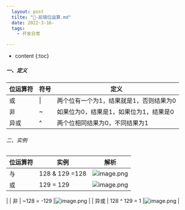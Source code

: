 ```yaml
---
  layout: post
  tilte: "🥢-前端位运算.md"
  date: 2022-3-16-
  tags: 
    - 开发日常

---
```



* content
{:toc}


  
##### 一、定义


|  位运算符   | 符号  |  定义 | 
| --- | --- | --- | 
 | 或  | \| |两个位有一个为1，结果就是1，否则结果为0|
| 非  | ~ |如果位为0，结果是1，如果位为1，结果是0|
| 异或  | ^ |两个位相同结果为0，不同结果为1|


###### 二、实例

|  位运算符   | 实例  |  解析 |
| --- | --- | --- | 
| 与  | 128 & 129 =128| ![image.png](https://upload-images.jianshu.io/upload_images/15312191-3fa78f0610be2b26.png?imageMogr2/auto-orient/strip%7CimageView2/2/w/1240)|
| 或  | 129 = 129 |![image.png](https://upload-images.jianshu.io/upload_images/15312191-355a612100b3b959.png?imageMogr2/auto-orient/strip%7CimageView2/2/w/1240)
|
| 非  | ~128 = -129 |![image.png](https://upload-images.jianshu.io/upload_images/15312191-870525f1579c2e25.png?imageMogr2/auto-orient/strip%7CimageView2/2/w/1240)
|
| 异或  | 128 ^ 129 = 1 |![image.png](https://upload-images.jianshu.io/upload_images/15312191-2f19c09ed63d286f.png?imageMogr2/auto-orient/strip%7CimageView2/2/w/1240)
|

